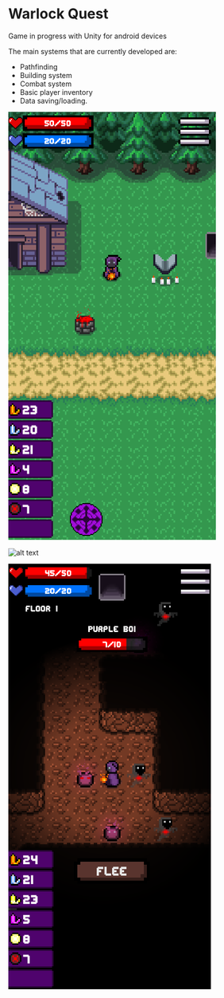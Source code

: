# Warlock Quest
 Game in progress with Unity for android devices
 
 The main systems that are currently developed are:
 * Pathfinding
 * Building system
 * Combat system 
 * Basic player inventory 
 * Data saving/loading.
 
![alt text](https://github.com/Antis159/Warlock-Quest/blob/main/Images/Basic_Game_ScreenShot.png) 


![alt text](https://github.com/Antis159/Warlock-Quest/blob/main/Images/Building_v1_GIF.gif) 


![alt text](https://github.com/Antis159/Warlock-Quest/blob/main/Images/Combat_ScreenShot.png)

